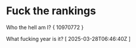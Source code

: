 # Fuck the rankings

Who the hell am I?
{ 10970772 }

What fucking year is it?
[ 2025-03-28T06:46:40Z ]
